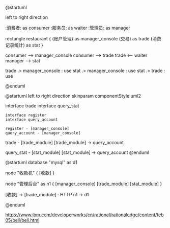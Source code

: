 @startuml

left to right direction

:消费者: as consumer
:服务员: as waiter
:管理员: as manager

rectangle restaurant {
    (账户管理) as manager_console
    (交易) as trade
    (消费记录统计) as stat
}

consumer --> manager_console
consumer --> trade 
trade <--  waiter
manager --> stat

trade .> manager_console : use
stat .> manager_console : use
stat .> trade : use

@enduml




@startuml
left to right direction
skinparam componentStyle uml2

interface trade 
interface query_stat

    interface register 
    interface query_account

    register - [manager_console]
    query_account - [manager_console]

trade - [trade_module]
[trade_module] -> query_account

query_stat - [stat_module]
[stat_module] -> query_account
@enduml

@startuml
database "mysql" as d1

node "收款机" {
    [收款]
}

node "管理后台" as n1 {
    [manager_console]
    [trade_module]
    [stat_module]
}

[收款] ->  [trade_module] : HTTP
n1 -> d1


@enduml


https://www.ibm.com/developerworks/cn/rational/rationaledge/content/feb05/bell/bell.html